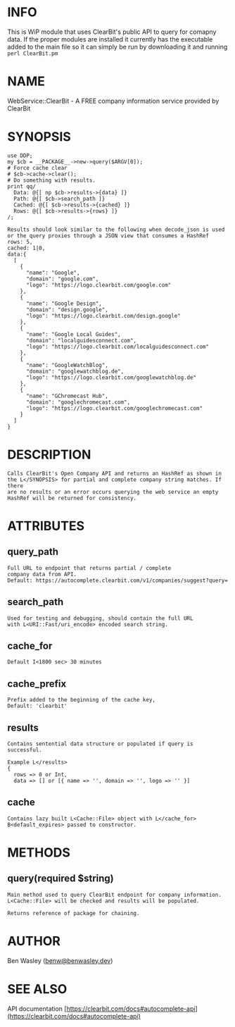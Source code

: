 # INFO

This is WiP module that uses ClearBit's public API to query for comapny data. If the proper modules are installed it currently has the executable added to the main file so it can simply be run by downloading it and running `perl ClearBit.pm`

# NAME

WebService::ClearBit - A FREE company information service provided by ClearBit

# SYNOPSIS

    use DDP;
    my $cb = __PACKAGE__->new->query($ARGV[0]);
    # Force cache clear
    # $cb->cache->clear();
    # Do something with results.
    print qq/
      Data: @{[ np $cb->results->{data} ]}
      Path: @{[ $cb->search_path ]}
      Cached: @{[ $cb->results->{cached} ]}
      Rows: @{[ $cb->results->{rows} ]}
    /;

    Results should look similar to the following when decode_json is used
    or the query proxies through a JSON view that consumes a HashRef
    rows: 5,
    cached: 1|0,
    data:{
      [
        {
          "name": "Google",
          "domain": "google.com",
          "logo": "https://logo.clearbit.com/google.com"
        },
        {
          "name": "Google Design",
          "domain": "design.google",
          "logo": "https://logo.clearbit.com/design.google"
        },
        {
          "name": "Google Local Guides",
          "domain": "localguidesconnect.com",
          "logo": "https://logo.clearbit.com/localguidesconnect.com"
        },
        {
          "name": "GoogleWatchBlog",
          "domain": "googlewatchblog.de",
          "logo": "https://logo.clearbit.com/googlewatchblog.de"
        },
        {
          "name": "GChromecast Hub",
          "domain": "googlechromecast.com",
          "logo": "https://logo.clearbit.com/googlechromecast.com"
        }
      ]
    }

# DESCRIPTION

    Calls ClearBit's Open Company API and returns an HashRef as shown in
    the L</SYNOPSIS> for partial and complete company string matches. If there
    are no results or an error occurs querying the web service an empty
    HashRef will be returned for consistency.

# ATTRIBUTES

## query\_path

    Full URL to endpoint that returns partial / complete
    company data from API.
    Default: https://autocomplete.clearbit.com/v1/companies/suggest?query=

## search\_path

    Used for testing and debugging, should contain the full URL
    with L<URI::Fast/uri_encode> encoded search string.

## cache\_for

    Default I<1800 sec> 30 minutes

## cache\_prefix

    Prefix added to the beginning of the cache key,
    Default: 'clearbit'

## results

    Contains sentential data structure or populated if query is successful.

    Example L</results>
    {
      rows => 0 or Int,
      data => [] or [{ name => '', domain => '', logo => '' }]

## cache

    Contains lazy built L<Cache::File> object with L</cache_for>
    B<default_expires> passed to constructor.

# METHODS

## query(required $string)

    Main method used to query ClearBit endpoint for company information.
    L<Cache::File> will be checked and results will be populated.

    Returns reference of package for chaining.

# AUTHOR

Ben Wasley (benw@benwasley.dev)

# SEE ALSO

API documentation
[https://clearbit.com/docs#autocomplete-api](https://clearbit.com/docs#autocomplete-api)
